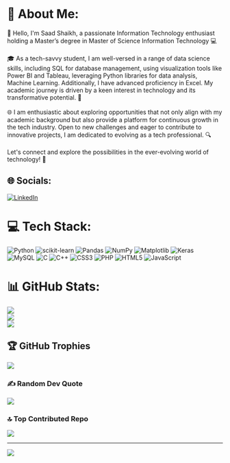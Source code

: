 # 💫 About Me:
👋 Hello, I'm Saad Shaikh, a passionate Information Technology enthusiast holding a Master’s degree in Master of Science Information Technology 💻<br><br>🎓 As a tech-savvy student, I am well-versed in a range of data science skills, including SQL for database management, using visualization tools like Power BI and Tableau, leveraging Python libraries for data analysis, Machine Learning. Additionally, I have advanced proficiency in Excel. My academic journey is driven by a keen interest in technology and its transformative potential. 🚀<br><br>🌐 I am enthusiastic about exploring opportunities that not only align with my academic background but also provide a platform for continuous growth in the tech industry. Open to new challenges and eager to contribute to innovative projects, I am dedicated to evolving as a tech professional. 🔍<br><br>Let's connect and explore the possibilities in the ever-evolving world of technology! 🌟


## 🌐 Socials:
[![LinkedIn](https://img.shields.io/badge/LinkedIn-%230077B5.svg?logo=linkedin&logoColor=white)](https://linkedin.com/in/www.linkedin.com/in/saadshaikh2001) 


# 💻 Tech Stack:
![Python](https://img.shields.io/badge/python-3670A0?style=for-the-badge&logo=python&logoColor=ffdd54) ![scikit-learn](https://img.shields.io/badge/scikit--learn-%23F7931E.svg?style=for-the-badge&logo=scikit-learn&logoColor=white) ![Pandas](https://img.shields.io/badge/pandas-%23150458.svg?style=for-the-badge&logo=pandas&logoColor=white) ![NumPy](https://img.shields.io/badge/numpy-%23013243.svg?style=for-the-badge&logo=numpy&logoColor=white) ![Matplotlib](https://img.shields.io/badge/Matplotlib-%23ffffff.svg?style=for-the-badge&logo=Matplotlib&logoColor=black) ![Keras](https://img.shields.io/badge/Keras-%23D00000.svg?style=for-the-badge&logo=Keras&logoColor=white) ![MySQL](https://img.shields.io/badge/mysql-4479A1.svg?style=for-the-badge&logo=mysql&logoColor=white) ![C](https://img.shields.io/badge/c-%2300599C.svg?style=for-the-badge&logo=c&logoColor=white) ![C++](https://img.shields.io/badge/c++-%2300599C.svg?style=for-the-badge&logo=c%2B%2B&logoColor=white) ![CSS3](https://img.shields.io/badge/css3-%231572B6.svg?style=for-the-badge&logo=css3&logoColor=white) ![PHP](https://img.shields.io/badge/php-%23777BB4.svg?style=for-the-badge&logo=php&logoColor=white) ![HTML5](https://img.shields.io/badge/html5-%23E34F26.svg?style=for-the-badge&logo=html5&logoColor=white) ![JavaScript](https://img.shields.io/badge/javascript-%23323330.svg?style=for-the-badge&logo=javascript&logoColor=%23F7DF1E)
# 📊 GitHub Stats:
![](https://github-readme-stats.vercel.app/api?username=SaadShaikh1234&theme=dark&hide_border=false&include_all_commits=false&count_private=false)<br/>
![](https://github-readme-streak-stats.herokuapp.com/?user=SaadShaikh1234&theme=dark&hide_border=false)<br/>
![](https://github-readme-stats.vercel.app/api/top-langs/?username=SaadShaikh1234&theme=dark&hide_border=false&include_all_commits=false&count_private=false&layout=compact)

## 🏆 GitHub Trophies
![](https://github-profile-trophy.vercel.app/?username=SaadShaikh1234&theme=radical&no-frame=false&no-bg=true&margin-w=4)

### ✍️ Random Dev Quote
![](https://quotes-github-readme.vercel.app/api?type=horizontal&theme=radical)

### 🔝 Top Contributed Repo
![](https://github-contributor-stats.vercel.app/api?username=SaadShaikh1234&limit=5&theme=dark&combine_all_yearly_contributions=true)

---
[![](https://visitcount.itsvg.in/api?id=SaadShaikh1234&icon=0&color=0)](https://visitcount.itsvg.in)

<!-- Proudly created with GPRM ( https://gprm.itsvg.in ) -->

